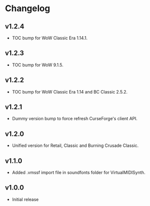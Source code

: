 Changelog
=========

v1.2.4
------
* TOC bump for WoW Classic Era 1.14.1.

v1.2.3
------
* TOC bump for WoW 9.1.5.

v1.2.2
------
* TOC bump for WoW Classic Era 1.14 and BC Classic 2.5.2.

v1.2.1
------
* Dummy version bump to force refresh CurseForge's client API.

v1.2.0
------
* Unified version for Retail, Classic and Burning Crusade Classic.

v1.1.0
------
* Added .vmssf import file in soundfonts folder for VirtualMIDISynth.

v1.0.0
------
* Initial release
